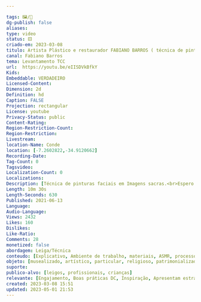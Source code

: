 ```yaml
---

tags: 🖼️/🎥️
dg-publish: false
aliases: 
type: video
status: 🟨️ 
criado-em: 2023-03-08
titulo: Artista Plástico e restaurador FABIANO BARROS ( técnica de pinturas faciais para Imagens sacras)
canal: Fabiano Barros
tema: Levantamento TCC 
url:  https://youtu.be/eIISDVkBfkY
Kids: 
Embeddable: VERDADEIRO
Licensed-Content: 
Dimension: 2d
Definition: hd
Caption: FALSE
Projection: rectangular
License: youtube
Privacy-Status: public
Content-Rating: 
Region-Restriction-Count: 
Region-Restriction: 
Livestream: 
location-Name: Conde
location: [-7.2602822,-34.9120662]
Recording-Date: 
Tag-Count: 0
Tagsvideo: 
Localization-Count: 0
Localizations: 
Description: [Técnica de pinturas faciais em Imagens sacras.<br>Espero que esse vídeo ajude bastante as pessoas que gostam de ARTES SACRAS.<br> <br>Quem quiser colaborar com qualquer pequena quantia para que eu possa ensinando muitas técnicas de cada detalhe de cada Imagem Sacras para que as pessoas se desenvolva cada vez mais em cada detalhes das imagens sacras.<br><br>AGÊNCIA  1699-3<br><br>CONTA  11.753-6<br><br>BANCO DO BRASIL<br><br><br>E-mail para contato fabianobarrosartista gmail.com.<br><br>WhatsApp (83) 99180-3263<br><br>Instagram fabianoartistaplastico<br><br>ATELIÊ ARTE SACRAS<br>CIDADE  Conde-PB]
Length: 10m 30s
Length-Seconds: 630
Published: 2021-06-13
Language: 
Audio-Language: 
Views: 2432
Likes: 160
Dislikes: 
Like-Ratio: 
Comments: 28
monetized: false
abordagem: Leiga/Técnica
conteudo: [Explicativo, Ambiente de trabalho, materiais, ASMR, processos]
objeto: [musealizado, artístico, particular, religioso, patrimonializado, histórico]
suporte:
publico-alvo: [leigos, profissionais, crianças]
relevante: [Engajamento, Boas práticas DC, Inspiração, Apresentam estratégias de DC, Inovações, cibercultura]
created: 2023-03-08 15:51
updated: 2023-05-01 21:53
---
```

